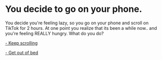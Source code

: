# You decide to go on your phone.

You decide you're feeling lazy, so you go on your phone and scroll on TikTok for 2 hours. At one point you realize that its been a while now.. and you're feeling REALLY hungry. What do you do?

[- Keep scrolling](keep-scrolling/continue-scrolling.md)

[- Get out of bed](Get-out-of-bed/Get-out-of-bed.md)
